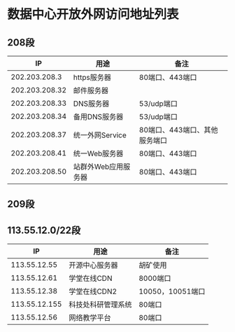# 数据中心开放外网访问地址列表

## 208段

| IP | 用途 | 备注 |
| --- | --- | --- |
| 202.203.208.3 | https服务器 | 80端口、443端口 |
| 202.203.208.32  | 邮件服务器 |  |
| 202.203.208.33 | DNS服务器 | 53/udp端口 |
| 202.203.208.34 | 备用DNS服务器 | 53/udp端口 |
| 202.203.208.37 | 统一外网Service | 80端口、443端口、其他服务端口 |
| 202.203.208.41 | 统一Web服务器 | 80端口、443端口 |
| 202.203.208.50 | 站群外Web应用服务器 | 80端口、443端口 |

## 209段

## 113.55.12.0/22段

| IP | 用途 | 备注 |
| --- | --- | --- |
| 113.55.12.55 | 开源中心服务器 | 胡矿使用 |
| 113.55.12.61 | 学堂在线CDN | 8000端口 |
| 113.55.12.38 | 学堂在线CDN2 | 10050，10051端口 |
| 113.55.12.155 | 科技处科研管理系统 | 80端口 |
| 113.55.12.56 | 网络教学平台 | 80端口 |

